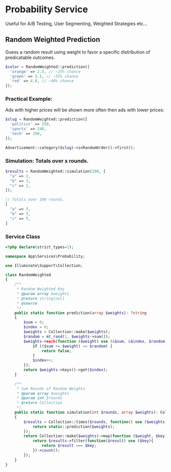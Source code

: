 # Probability Service

Useful for A/B Testing, User Segmenting, Weighted Strategies etc... 

## Random Weighted Prediction

Guess a random result using weight to favor a specific distribution of predicatable outcomes.

```php
$color = RandomWeighted::prediction([
  'orange' => 2.5, // ~25% chance
  'green' => 3.5, // ~35% chance
  'red' => 4.0, // ~40% chance
]);
```

### Practical Example:

Ads with higher prices will be shown more often then ads with lower prices:

```php
$slug = RandomWeighted::prediction([
  'politics' => 250, 
  'sports' => 240,
  'tech' => 190,
]);

Advertisement::category($slug)->inRandomOrder()->first();
```

### Simulation: Totals over x rounds.
```php
$results = RandomWeighted::simulation(100, [
  "a" => 2, 
  "b" => 3,
  "c" => 1,
]);

// Totals over 100 rounds.
[
  "a" => ?, 
  "b" => ?,
  "c" => ?,
]
```

### Service Class
```php
<?php declare(strict_types=1);

namespace App\Services\Probability;

use Illuminate\Support\Collection;

class RandomWeighted
{
    /**
     * Random Weighted Key
     * @param array $weights
     * @return string|null
     * @source
     */
    public static function prediction(array $weights): ?string
    {
        $sum = 0;
        $index = 0;
        $weights = Collection::make($weights);
        $random = mt_rand(1, $weights->sum());
        $weights->each(function ($weight) use (&$sum, &$index, $random) {
            if (($sum += $weight) >= $random) {
                return false;
            }
            $index++;
        });
        return $weights->keys()->get($index);
    }

    /**
     * Sum Rounds of Random Weights
     * @param array $weights
     * @param int $rounds
     * @return Collection
     */
    public static function simulation(int $rounds, array $weights): Collection
    {
        $results = Collection::times($rounds, function() use ($weights){ 
            return static::prediction($weights);
        });
        return Collection::make($weights)->map(function ($weight, $key) use ($results) {
            return $results->filter(function($result) use ($key){
                return $result === $key;
            })->count();
        });
    }
}
```
